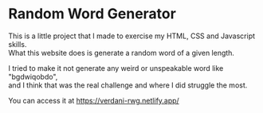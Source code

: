# Random Word Generator

This is a little project that I made to exercise my HTML, CSS and Javascript skills.  
What this website does is generate a random word of a given length.  

I tried to make it not generate any weird or unspeakable word like "bgdwiqobdo",  
and I think that was the real challenge and where I did struggle the most.

You can access it at https://verdani-rwg.netlify.app/
